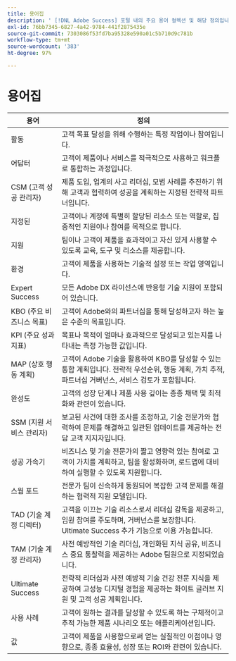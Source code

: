 ```yaml
---
title: 용어집
description: ' [!DNL Adobe Success] 포털 내의 주요 용어 컬렉션 및 해당 정의입니다.'
exl-id: 76bb7345-6827-4a42-9784-441f2875435e
source-git-commit: 7303086f53fd7ba95328e590a01c5b710d9c781b
workflow-type: tm+mt
source-wordcount: '383'
ht-degree: 97%

---
```


# 용어집

| 용어 | 정의 |
|--------------- |------------ |
| 활동 | 고객 목표 달성을 위해 수행하는 특정 작업이나 참여입니다. |
| 어답터 | 고객이 제품이나 서비스를 적극적으로 사용하고 워크플로 통합하는 과정입니다. |
| CSM (고객 성공 관리자) | 제품 도입, 업계의 사고 리더십, 모범 사례를 추진하기 위해 고객과 협력하여 성공을 계획하는 지정된 전략적 파트너입니다. |
| 지정된 | 고객이나 계정에 특별히 할당된 리소스 또는 역할로, 집중적인 지원이나 참여를 목적으로 합니다. |
| 지원 | 팀이나 고객이 제품을 효과적이고 자신 있게 사용할 수 있도록 교육, 도구 및 리소스를 제공합니다. |
| 환경 | 고객이 제품을 사용하는 기술적 설정 또는 작업 영역입니다. |
| Expert Success | 모든 Adobe DX 라이선스에 반응형 기술 지원이 포함되어 있습니다. |
| KBO (주요 비즈니스 목표) | 고객이 Adobe와의 파트너십을 통해 달성하고자 하는 높은 수준의 목표입니다. |
| KPI (주요 성과 지표) | 목표나 목적이 얼마나 효과적으로 달성되고 있는지를 나타내는 측정 가능한 값입니다. |
| MAP (상호 행동 계획) | 고객이 Adobe 기술을 활용하여 KBO를 달성할 수 있는 통합 계획입니다. 전략적 우선순위, 행동 계획, 가치 추적, 파트너십 거버넌스, 서비스 검토가 포함됩니다. |
| 완성도 | 고객의 성장 단계나 제품 사용 깊이는 종종 채택 및 최적화와 관련이 있습니다. |
| SSM (지원 서비스 관리자) | 보고된 사건에 대한 조사를 조정하고, 기술 전문가와 협력하여 문제를 해결하고 일관된 업데이트를 제공하는 전담 고객 지지자입니다. |
| 성공 가속기 | 비즈니스 및 기술 전문가의 짧고 영향력 있는 참여로 고객이 가치를 계획하고, 팀을 활성화하며, 로드맵에 대비하여 실행할 수 있도록 지원합니다. |
| 스웜 포드 | 전문가 팀이 신속하게 동원되어 복잡한 고객 문제를 해결하는 협력적 지원 모델입니다. |
| TAD (기술 계정 디렉터) | 고객을 이끄는 기술 리소스로서 리더십 감독을 제공하고, 임원 참여를 주도하며, 거버넌스를 보장합니다. Ultimate Success 추가 기능으로 이용 가능합니다. |
| TAM (기술 계정 관리자) | 사전 예방적인 기술 리더십, 개인화된 지식 공유, 비즈니스 중요 통찰력을 제공하는 Adobe 팀원으로 지정되었습니다. |
| Ultimate Success | 전략적 리더십과 사전 예방적 기술 건강 전문 지식을 제공하여 고성능 디지털 경험을 제공하는 화이트 글러브 지원 및 고객 성공 계획입니다. |
| 사용 사례 | 고객이 원하는 결과를 달성할 수 있도록 하는 구체적이고 추적 가능한 제품 시나리오 또는 애플리케이션입니다. |
| 값 | 고객이 제품을 사용함으로써 얻는 실질적인 이점이나 영향으로, 종종 효율성, 성장 또는 ROI와 관련이 있습니다. |
